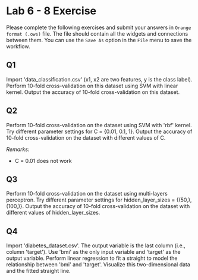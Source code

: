 # Lab 6 - 8 Exercise

Please complete the following exercises and submit your answers in `Orange format (.ows)` file. The file should contain all the widgets and connections between them. You can use the `Save As` option in the `File` menu to save the workflow.

## Q1

Import 'data_classification.csv' (x1, x2 are two features, y is the class label). Perform 10-fold cross-validation on this dataset using SVM with linear kernel. Output the accuracy of 10-fold cross-validation on this dataset.

## Q2

Perform 10-fold cross-validation on the dataset using SVM with 'rbf' kernel. Try different parameter settings for C = {0.01, 0.1, 1}. Output the accuracy of 10-fold cross-validation on the dataset with different values of C.

*Remarks:*
- C = 0.01 does not work

## Q3

Perform 10-fold cross-validation on the dataset using multi-layers perceptron. Try different parameter settings for hidden_layer_sizes = {(50,), (100,)}. Output the accuracy of 10-fold cross-validation on the dataset with different values of hidden_layer_sizes.

## Q4

Import 'diabetes_dataset.csv'. The output variable is the last column (i.e., column 'target'). Use 'bmi' as the only input variable and 'target' as the output variable. Perform linear regression to fit a straight to model the relationship between 'bmi' and 'target'. Visualize this two-dimensional data and the fitted straight line.
